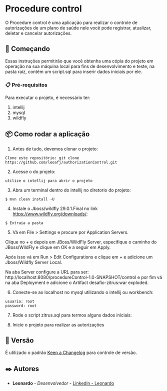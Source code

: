 # Procedure control

O Procedure control é uma aplicação para realizar o controle de autorizações de um plano de saúde nele você pode registrar, atualizar, deletar e cancelar autorizações.

## 🚀 Começando

Essas instruções permitirão que você obtenha uma cópia do projeto em operação na sua máquina local para fins de desenvolvimento e teste, na pasta raiz, contém um script.sql para inserir dados iniciais por ele.


### 📋 Pré-requisitos

Para executar o projeto, é necessário ter:
1. intellij
2. mysql
3. wildfly


## 📦 Como rodar a aplicação

1. Antes de tudo, devemos clonar o projeto:
```
Clone este repositório: git clone https://github.com/leoafj/authorizationControl.git
```

2. Acesse o do projeto:
```
utilize o intellij para abrir o projeto
```

3. Abra um terminal dentro do intellij no diretorio do projeto:
```
$ mvn clean install -U
```

4. Instale o Jboss/wildfly 29.0.1.Final no link https://www.wildfly.org/downloads/:
```
$ Extraia a pasta
```

5. Vá em File > Settings e procure por Application Servers.

Clique no + e depois em JBoss/WildFly Server, especifique o caminho do JBoss/WildFly e clique em OK e a seguir em Apply.

Após isso vá em Run > Edit Configurations e clique em + e adicione um Jboss/Wildfly Server Local.

Na aba Server configure a URL para ser: http://localhost:8080/procedureControl-1.0-SNAPSHOT/control e por fim vá na aba Deployment e adicione o Artifact desafio-zitrus:war exploded.

6. Conecte-se ao localhost no mysql utilizando o intellij ou workbench:
```
usuario: root
password: root
```

7. Rode o script zitrus.sql para termos alguns dados iniciais:

8. Inicie o projeto para realizar as autorizações


## 📌 Versão

É utilizado o padrão [Keep a Changelog](https://keepachangelog.com/en/1.0.0/) para controle de versão.

## ✒️ Autores



* **Leonardo** - *Desenvolvedor* - [Linkedin - Leonardo ](https://linkedin.com/in/leoafj)





